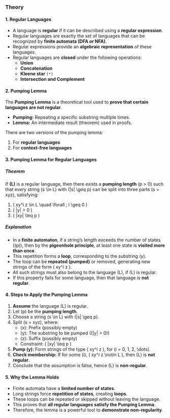 ### Theory

#### 1. Regular Languages
- A language is **regular** if it can be described using a **regular expression**.  
- Regular languages are exactly the set of languages that can be recognized by **finite automata (DFA or NFA)**.  
- Regular expressions provide an **algebraic representation** of these languages.  
- Regular languages are **closed** under the following operations:  
  - **Union**  
  - **Concatenation**  
  - **Kleene star** `(*)`  
  - **Intersection and Complement**  



#### 2. Pumping Lemma
The **Pumping Lemma** is a theoretical tool used to **prove that certain languages are not regular**.

- **Pumping:** Repeating a specific substring multiple times.  
- **Lemma:** An intermediate result (theorem) used in proofs.  

There are two versions of the pumping lemma:  
1. For **regular languages**  
2. For **context-free languages**  


#### 3. Pumping Lemma for Regular Languages

##### Theorem
If **\(L\)** is a regular language, then there exists a **pumping length** \(p > 0\) such that every string \(s \in L\) with \(|s| \geq p\) can be split into three parts \(s = xyz\), satisfying:

1. \( xy^i z \in L \quad \forall \; i \geq 0 \)  
2. \( |y| > 0 \)  
3. \( |xy| \leq p \)  



##### Explanation
- In a **finite automaton**, if a string’s length exceeds the number of states (\(p\)), then by the **pigeonhole principle**, at least one state is **visited more than once**.  
- This repetition forms a **loop**, corresponding to the substring \(y\).  
- The loop can be **repeated (pumped)** or removed, generating new strings of the form \( xy^i z \).  
- All such strings must also belong to the language \(L\), if \(L\) is regular.  
- If this property fails for some language, then that language is **not regular**.  



#### 4. Steps to Apply the Pumping Lemma
1. **Assume** the language \(L\) is regular.  
2. Let \(p\) be the **pumping length**.  
3. Choose a string \(s \in L\) with \(|s| \geq p\).  
4. Split \(s = xyz\), where:  
   - \(x\): Prefix (possibly empty)  
   - \(y\): The substring to be pumped (\(|y| > 0\))  
   - \(z\): Suffix (possibly empty)  
   - Constraint: \( |xy| \leq p \)  
5. **Pump \(y\):** Form strings of the type \( xy^i z \), for \(i = 0, 1, 2, \dots\).  
6. **Check membership:** If for some \(i\), \( xy^i z \notin L \), then \(L\) is **not regular**.  
7. Conclude that the assumption is false, hence \(L\) is **non-regular**.  



#### 5. Why the Lemma Holds
- Finite automata have a **limited number of states**.  
- Long strings force **repetition of states**, creating **loops**.  
- These loops can be repeated or skipped without leaving the language.  
- This proves that **all regular languages satisfy the Pumping Lemma**.  
- Therefore, the lemma is a powerful tool to **demonstrate non-regularity**.  
